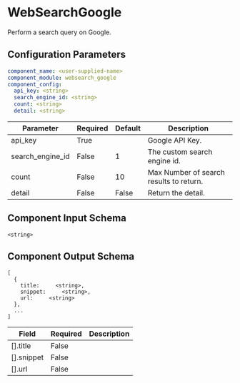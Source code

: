 # WebSearchGoogle

Perform a search query on Google.

## Configuration Parameters

```yaml
component_name: <user-supplied-name>
component_module: websearch_google
component_config:
  api_key: <string>
  search_engine_id: <string>
  count: <string>
  detail: <string>
```

| Parameter | Required | Default | Description |
| --- | --- | --- | --- |
| api_key | True |  | Google API Key. |
| search_engine_id | False | 1 | The custom search engine id. |
| count | False | 10 | Max Number of search results to return. |
| detail | False | False | Return the detail. |


## Component Input Schema

```
<string>
```


## Component Output Schema

```
[
  {
    title:     <string>,
    snippet:     <string>,
    url:     <string>
  },
  ...
]
```
| Field | Required | Description |
| --- | --- | --- |
| [].title | False |  |
| [].snippet | False |  |
| [].url | False |  |
